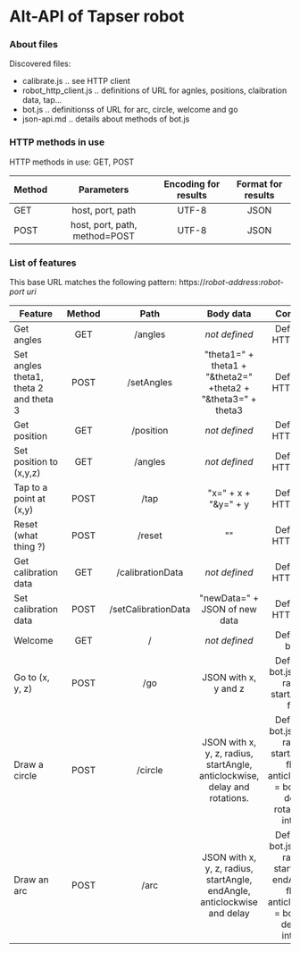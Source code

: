# Alt-API of Tapser robot

### About files

Discovered files:
- calibrate.js
.. see HTTP client
- robot_http_client.js
.. definitions of URL for agnles, positions, claibration data, tap...
- bot.js
.. definitionss of URL for arc, circle, welcome and go
- json-api.md
.. details about methods of bot.js

### HTTP methods in use

HTTP methods in use: GET, POST

| Method        	| Parameters    		| Encoding for results  | Format for results  |
| ----------------------|:-----------------------------:|:---------------------:|:-------------------:|
| GET           	| host, port, path 		| UTF-8              	| JSON                |
| POST           	| host, port, path, method=POST | UTF-8              	| JSON                |


### List of features

This base URL matches the following pattern: https://_robot-address_:_robot-port_ _uri_

| Feature       			    | Method        | Path                  | Body data           							| Comment             													|
| ------------------------------------------|:-------------:|:---------------------:|:-------------------------------------------------------------------------:|:---------------------------------------------------------------------------------------------------------------------:|
| Get angles    			    | GET           | /angles               | _not defined_       							| Defined in HTTP client                    										| 
| Set angles theta1, theta 2 and theta 3    | POST          | /setAngles            | "theta1=" + theta1 + "&theta2=" +theta2 + "&theta3=" + theta3    	 	| Defined in HTTP client                    										| 
| Get position    			    | GET           | /position             | _not defined_       							| Defined in HTTP client                    										| 
| Set position to (x,y,z)    		    | GET           | /angles               | _not defined_       							| Defined in HTTP client                    										| 
| Tap to a point at (x,y)    		    | POST          | /tap                  | "x=" + x + "&y=" + y      						| Defined in HTTP client                   										| 
| Reset (what thing ?)    		    | POST          | /reset                | ""             								| Defined in HTTP client                    										| 
| Get calibration data   		    | GET           | /calibrationData      | _not defined_       							| Defined in HTTP client                    										| 
| Set calibration data    		    | POST          | /setCalibrationData   | "newData=" + JSON of new data    						| Defined in HTTP client                    										| 
| Welcome  				    | GET           | /                     |  _not defined_      							| Defined in bot.js                    											| 
| Go to (x, y, z)  			    | POST          | /go                   |  JSON with x, y and z      						| Defined in bot.js. x, y, z, radius, startAngle = float                    						| 
| Draw a circle  			    | POST          | /circle               | JSON with x, y, z, radius, startAngle, anticlockwise, delay and rotations.| Defined in bot.js. x, y, z, radius, startAngle = float, anticlockwise = boolean, delay, rotations = integer           | 
| Draw an arc  				    | POST          | /arc                  |  JSON with x, y, z, radius, startAngle, endAngle, anticlockwise and delay | Defined in bot.js. x, y, z, radius, startAngle, endAngle = float, anticlockwise = boolean, 	delay = integer         | 


